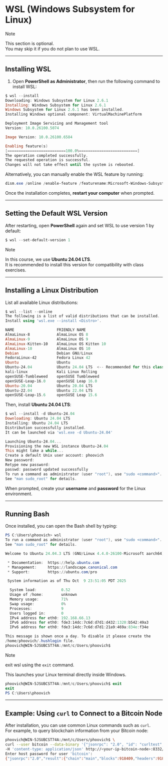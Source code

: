 # **WSL (Windows Subsystem for Linux)**

> [!NOTE]
> This section is optional.  
> You may skip it if you do not plan to use WSL.

---

## **Installing WSL**

1. Open **PowerShell as Administrator**, then run the following command to install WSL:

```powershell
$ wsl --install
Downloading: Windows Subsystem for Linux 2.6.1
Installing: Windows Subsystem for Linux 2.6.1
Windows Subsystem for Linux 2.6.1 has been installed.
Installing Windows optional component: VirtualMachinePlatform

Deployment Image Servicing and Management tool
Version: 10.0.26100.5074

Image Version: 10.0.26100.6584

Enabling feature(s)
[==========================100.0%==========================]
The operation completed successfully.
The requested operation is successful.
Changes will not take effect until the system is rebooted.
```

Alternatively, you can manually enable the WSL feature by running:

```powershell
dism.exe /online /enable-feature /featurename:Microsoft-Windows-Subsystem-Linux /all /norestart
```

Once the installation completes, **restart your computer** when prompted.

---

## **Setting the Default WSL Version**

After restarting, open **PowerShell** again and set WSL to use version 1 by default:

```powershell
$ wsl --set-default-version 1
```

> [!NOTE]
> In this course, we use **Ubuntu 24.04 LTS**.  
> It is recommended to install this version for compatibility with class exercises.

---

## **Installing a Linux Distribution**

List all available Linux distributions:

```powershell
$ wsl --list --online
The following is a list of valid distributions that can be installed.
Install using 'wsl.exe --install <Distro>'.

NAME                   FRIENDLY NAME
AlmaLinux-8            AlmaLinux OS 8
AlmaLinux-9            AlmaLinux OS 9
AlmaLinux-Kitten-10    AlmaLinux OS Kitten 10
AlmaLinux-10           AlmaLinux OS 10
Debian                 Debian GNU/Linux
FedoraLinux-42         Fedora Linux 42
Ubuntu                 Ubuntu
Ubuntu-24.04           Ubuntu 24.04 LTS  <-- Recommended for this class
kali-linux             Kali Linux Rolling
openSUSE-Tumbleweed    openSUSE Tumbleweed
openSUSE-Leap-16.0     openSUSE Leap 16.0
Ubuntu-20.04           Ubuntu 20.04 LTS
Ubuntu-22.04           Ubuntu 22.04 LTS
openSUSE-Leap-15.6     openSUSE Leap 15.6
```

Then, install **Ubuntu 24.04 LTS**:

```powershell
$ wsl --install -d Ubuntu-24.04
Downloading: Ubuntu 24.04 LTS
Installing: Ubuntu 24.04 LTS
Distribution successfully installed.
It can be launched via 'wsl.exe -d Ubuntu-24.04'

Launching Ubuntu-24.04...
Provisioning the new WSL instance Ubuntu-24.04
This might take a while...
Create a default Unix user account: phoovich
New password:
Retype new password:
passwd: password updated successfully
To run a command as administrator (user "root"), use "sudo <command>".
See "man sudo_root" for details.
```

When prompted, create your **username** and **password** for the Linux environment.

---

## **Running Bash**

Once installed, you can open the Bash shell by typing:

```powershell
PS C:\Users\phoovich> wsl
To run a command as administrator (user "root"), use "sudo <command>".
See "man sudo_root" for details.

Welcome to Ubuntu 24.04.3 LTS (GNU/Linux 4.4.0-26100-Microsoft aarch64)

 * Documentation:  https://help.ubuntu.com
 * Management:     https://landscape.canonical.com
 * Support:        https://ubuntu.com/pro

 System information as of Thu Oct  9 23:51:05 PDT 2025

  System load:           0.52
  Usage of /home:        unknown
  Memory usage:          71%
  Swap usage:            0%
  Processes:             9
  Users logged in:       0
  IPv4 address for eth0: 192.168.66.13
  IPv6 address for eth0: fde3:14dc:7c6d:d7d1:d432:1320:b542:49a3
  IPv6 address for eth0: fde3:14dc:7c6d:d7d1:21a9:469a:834e:f34e

This message is shown once a day. To disable it please create the
/home/phoovich/.hushlogin file.
phoovich@WIN-5JSUBCST74A:/mnt/c/Users/phoovich$
```

> [!NOTE]
> exit wsl using the `exit` command.

This launches your Linux terminal directly inside Windows.

```powershell
phoovich@WIN-5JSUBCST74A:/mnt/c/Users/phoovich$ exit
exit
PS C:\Users\phoovich
```

---

## **Example: Using `curl` to Connect to a Bitcoin Node**

After installation, you can use common Linux commands such as `curl`.  
For example, to query blockchain information from your Bitcoin node:

```bash
phoovich@WIN-5JSUBCST74A:/mnt/c/Users/phoovich$ \
curl --user bitcoin --data-binary '{"jsonrpc": "2.0", "id": "curltest", "method": "getblockchaininfo", "params": []}' \
-H 'content-type: application/json' http://<your-ip-bitcoin-node>:8332/
Enter host password for user 'bitcoin':
{"jsonrpc":"2.0","result":{"chain":"main","blocks":918409,"headers":918409,"bestblockhash":"000000000000000000005026984991e19f7504f005bbc6076ac47dc91a3b705a","bits":"1701ddb4","target":"00000000000000000001ddb40000000000000000000000000000000000000000","difficulty":150839487445890.5,"time":1760077332,"mediantime":1760075685,"verificationprogress":0.9999989537224061,"initialblockdownload":false,"chainwork":"0000000000000000000000000000000000000000ea1437872d3e212d0551fe7a","size_on_disk":787936722435,"pruned":false,"warnings":[]},"id":"curltest"}
```
